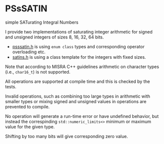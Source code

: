 # PSsSATIN

simple SATurating Integral Numbers

I provide two implementations of saturating integer arithmetic for signed and unsigned integers of sizes 8, 16, 32, 64 bits. 

* [psssatin.h](include/psssatin.h) is using `enum class` types and corresponding operator overloading etc.
* [satins.h](include/satins.h) is using a class template for the integers with fixed sizes. 

Note that according to MISRA C++ guidelines arithmetic on character types (i.e., `char16_t`) is not supported.

All operations are supported at compile time and this is checked by the tests.

Invalid operations, such as combining too large types in arithmetic with smaller types or mixing signed and unsigned values in operations are prevented to compile.

No operation will generate a run-time error or have undefined behavior, but instead the correspinding `std::numeric_limits<>` minimum or maximum value for the given type.

Shifting by too many bits will give corresponding zero value.


